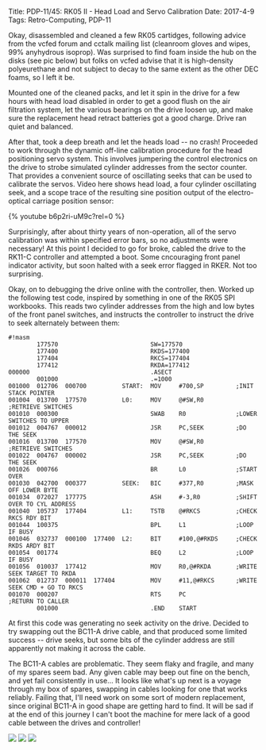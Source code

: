 Title: PDP-11/45: RK05 II - Head Load and Servo Calibration
Date: 2017-4-9
Tags: Retro-Computing, PDP-11

Okay, disassembled and cleaned a few RK05 cartidges, following advice from the vcfed forum and cctalk
mailing list (cleanroom gloves and wipes, 99% anyhydrous isoprop).  Was surprised to find foam inside
the hub on the disks (see pic below) but folks on vcfed advise that it is high-density polyeurethane
and not subject to decay to the same extent as the other DEC foams, so I left it be.

Mounted one of the cleaned packs, and let it spin in the drive for a few hours with head load disabled
in order to get a good flush on the air filtration system, let the various bearings on the drive loosen up,
and make sure the replacement head retract batteries got a good charge.  Drive ran quiet and balanced.

After that, took a deep breath and let the heads load -- no crash!  Proceeded to work through the dynamic
off-line calibration procedure for the head positioning servo system.  This involves jumpering the control
electronics on the drive to strobe simulated cylinder addresses from the sector counter.  That provides
a convenient source of oscillating seeks that can be used to calibrate the servos.  Video here shows head
load, a four cylinder oscillating seek, and a scope trace of the resulting sine position output of the electro-optical carriage position sensor:

{% youtube b6p2ri-uM9c?rel=0 %}

Surprisingly, after about thirty years of non-operation, all of the servo calibration was within specified
error bars, so no adjustments were necessary!  At this point I decided to go for broke, cabled the drive
to the RK11-C controller and attempted a boot.  Some cncouraging front panel indicator activity, but soon
halted with a seek error flagged in RKER.  Not too surprising.

Okay, on to debugging the drive online with the controller, then. Worked up the following test code, inspired
by something in one of the RK05 SPI workbooks.  This reads two cylinder addresses from the high and low
bytes of the front panel switches, and instructs the controller to instruct the drive to seek alternately
between them:

    #!masm
            177570                          SW=177570
            177400                          RKDS=177400
            177404                          RKCS=177404
            177412                          RKDA=177412
    000000                                  .ASECT
            001000                          .=1000
    001000  012706  000700          START:  MOV     #700,SP         ;INIT STACK POINTER
    001004  013700  177570          L0:     MOV     @#SW,R0         ;RETRIEVE SWITCHES
    001010  000300                          SWAB    R0              ;LOWER SWITCHES TO UPPER
    001012  004767  000012                  JSR     PC,SEEK         ;DO THE SEEK
    001016  013700  177570                  MOV     @#SW,R0         ;RETRIEVE SWITCHES
    001022  004767  000002                  JSR     PC,SEEK         ;DO THE SEEK
    001026  000766                          BR      L0              ;START OVER
    001030  042700  000377          SEEK:   BIC     #377,R0         ;MASK OFF LOWER BYTE
    001034  072027  177775                  ASH     #-3,R0          ;SHIFT OVER TO CYL ADDRESS
    001040  105737  177404          L1:     TSTB    @#RKCS          ;CHECK RKCS RDY BIT
    001044  100375                          BPL     L1              ;LOOP IF BUSY
    001046  032737  000100  177400  L2:     BIT     #100,@#RKDS     ;CHECK RKDS ARDY BIT
    001054  001774                          BEQ     L2              ;LOOP IF BUSY
    001056  010037  177412                  MOV     R0,@#RKDA       ;WRITE SEEK TARGET TO RKDA
    001062  012737  000011  177404          MOV     #11,@#RKCS      ;WRITE SEEK CMD + GO TO RKCS
    001070  000207                          RTS     PC              ;RETURN TO CALLER
            001000                          .END    START

At first this code was generating no seek activity on the drive.  Decided to try swapping out the BC11-A
drive cable, and that produced some limited success -- drive seeks, but some bits of the cylinder address
are still apparently not making it across the cable.

The BC11-A cables are problematic.  They seem flaky and fragile, and many of my spares seem bad.  Any given
cable may beep out fine on the bench, and yet fail consistently in use...  It looks like what's up next is a
voyage through my box of spares, swapping in cables looking for one that works reliably.  Failing that, I'll
need work on some sort of modern replacement, since original BC11-A in good shape are getting hard to find.
It will be sad if at the end of this journey I can't boot the machine for mere lack of a good cable between
the drives and controller!

[<img src='/images/pdp11/rk05-cartridge-foam_thumbnail_tall.jpg'/>]({filename}/images/pdp11/rk05-cartridge-foam.jpg)
[<img src='/images/pdp11/rk05-running_thumbnail_tall.jpg'/>]({filename}/images/pdp11/rk05-running.jpg)
[<img src='/images/pdp11/BC11-woes_thumbnail_tall.jpg'/>]({filename}/images/pdp11/BC11-woes.jpg)

